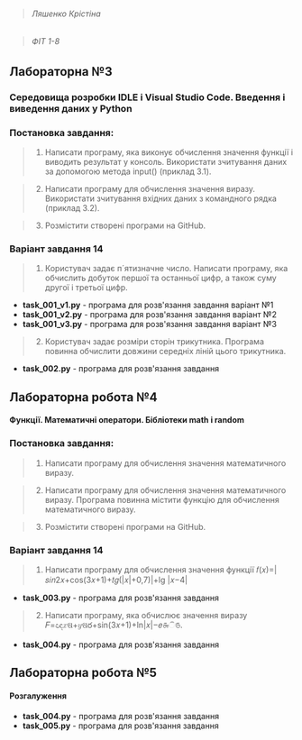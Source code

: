 > ###### Ляшенко Крістіна

> ###### ФІТ 1-8

## Лабораторна №3
###  Середовища розробки IDLE і Visual Studio Code. Введення і виведення даних у Python 

### Постановка завдання:
> 1. Написати програму, яка  виконує  обчислення  значення  функції  і виводить  результат  у  консоль.  Використати  зчитування  даних  за  допомогою метода input() (приклад 3.1). 

> 2. Написати  програму  для  обчислення  значення  виразу.  Використати зчитування вхідних даних з командного рядка (приклад 3.2).

> 3. Розмістити створені програми на GitHub.


### Варіант завдання 14

> 1. Користувач задає п´ятизначне число. Написати програму, яка обчислить добуток першої та останньої цифр, а також суму другої і третьої цифр.
* **task_001_v1.py** - програма для розв'язання завдання варіант №1
* **task_001_v2.py** - програма для розв'язання завдання варіант №2
* **task_001_v3.py** - програма для розв'язання завдання варіант №3

> 2.  Користувач  задає  розміри  сторін  трикутника.  Програма  повинна обчислити довжини середніх ліній цього трикутника.
* **task_002.py** - програма для розв'язання завдання

## Лабораторна робота №4
#### Функції. Математичні оператори. Бібліотеки math і random

### Постановка завдання:
> 1. Написати програму для обчислення значення математичного виразу.

> 2. Написати  програму  для  обчислення  значення  математичного  виразу. Програма повинна містити функцію для обчислення математичного виразу. 

> 3. Розмістити створені програми на GitHub.

### Варіант завдання 14

> 1. Написати  програму  для  обчислення  значення  функції 𝑓(𝑥)=|𝑠𝑖𝑛2𝑥+cos(3𝑥+1)+𝑡𝑔(|𝑥|+0,7)|+lg |𝑥−4|
* **task_003.py** - програма для розв'язання завдання


> 2.  Написати  програму,  яка  обчислює  значення  виразу 𝐹=ඥ𝑥ଷ+𝑦ଷర+sin(3𝑥+1)+ln|𝑥|−𝑒௬ି௫.
* **task_004.py** - програма для розв'язання завдання

## Лабораторна робота №5
#### Розгалуження

* **task_004.py** - програма для розв'язання завдання
* **task_005.py** - програма для розв'язання завдання